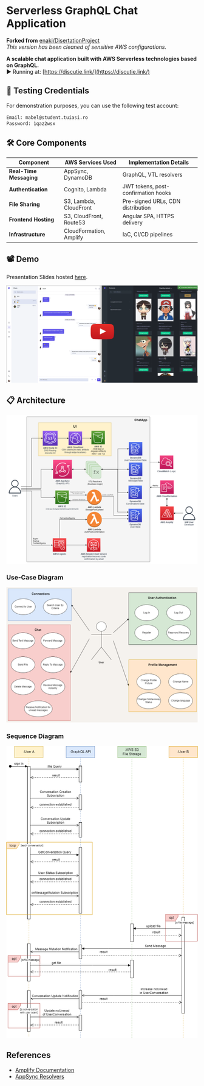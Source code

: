 # Serverless GraphQL Chat Application

**Forked from** [enaki/DisertationProject](https://github.com/enaki/DisertationProject)  
*This version has been cleaned of sensitive AWS configurations.*

**A scalable chat application built with AWS Serverless technologies based on GraphQL.**  
▶️ Running at: [https://discutie.link/](https://discutie.link/)

## 🧪 Testing Credentials

For demonstration purposes, you can use the following test account:

```plaintext
Email: mabel@student.tuiasi.ro
Password: 1qaz2wsx
```

## 🛠️ Core Components

| Component              | AWS Services Used                    | Implementation Details               |
|------------------------|--------------------------------------|--------------------------------------|
| **Real-Time Messaging**| AppSync, DynamoDB                    | GraphQL, VTL resolvers               |
| **Authentication**     | Cognito, Lambda                      | JWT tokens, post-confirmation hooks  |
| **File Sharing**       | S3, Lambda, CloudFront               | Pre-signed URLs, CDN distribution    |
| **Frontend Hosting**   | S3, CloudFront, Route53              | Angular SPA, HTTPS delivery          |
| **Infrastructure**     | CloudFormation, Amplify              | IaC, CI/CD pipelines                 |


## 📽️ Demo

Presentation Slides hosted [here](https://docs.google.com/presentation/d/1_p6wW6KyBkag2IygBa95vKQQEoDgxW4-/edit?usp=sharing&ouid=100319267693311271464&rtpof=true&sd=true).

[![Demo](https://github.com/enaki-projects/ServerlessChatApplication/blob/main/Documentation/ChatApp-Demo.png)](https://www.youtube.com/watch?v=Lm9l-lrQcXg&list=PLD6xT8DPeCYdweBGFREKoigCH3T07-Rkv&index=1)


## 📋 Architecture
![System Architecture](https://github.com/enaki-projects/ServerlessChatApplication/blob/main/Documentation/ChatApp-Architecture.png)  

### Use-Case Diagram
![Use Case Diagram](https://github.com/enaki-projects/ServerlessChatApplication/blob/main/Documentation/ChatApp-UseCaseDiagram.png) 

### Sequence Diagram
![Use Case Diagram](https://github.com/enaki-projects/ServerlessChatApplication/blob/main/Documentation/ChatApp-SequenceDiagram.png)  


## References

- [Amplify Documentation](https://docs.amplify.aws/)
- [AppSync Resolvers](https://docs.aws.amazon.com/appsync/latest/devguide/tutorials.html)